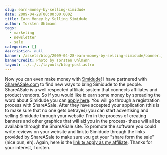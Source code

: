 ```yaml
---
slug: earn-money-by-selling-simidude
date: 2009-04-28T00:00:00.000Z
title: Earn Money by Selling Simidude
author: Torsten Uhlmann
tags:
  - marketing
  - newsletter
  - sale
categories: []
description: null
banner: /assets/blog/2009-04-28-earn-money-by-selling-simidude/banner.jpg
bannerCredit: Photo by Torsten Uhlmann
layout: ../../../layouts/blog-post.astro
---
```


Now you can even make money with [Simidude](http://www.simidude.com)! I have partnered with [ShareASale.com](http://www.shareasale.com) to find new ways to bring Simidude to the people. ShareASale is a well respected affiliate system that connects affiliates and product vendors. So if you would like to earn some money by spreading the word about Simidude you can [apply here](http://www.shareasale.com/shareasale.cfm?merchantID=21879). You will go through a registration process with ShareASale. After they have accepted your application (this is to make sure that no one gets betrayed) you can start advertising and selling Simidude through your website. I'm in the process of creating banners and other graphics that will aid you in the process- these will all be available through the ShareASale site. To promote the software you could write reviews on your website and link to Simidude through the links provided by ShareASale to make sure you get your "share form the sale" (nice pun, eh). Again, here is the [link to apply as my affiliate](http://http://www.shareasale.com/shareasale.cfm?merchantID=21879). Thanks for your interest, Torsten.
